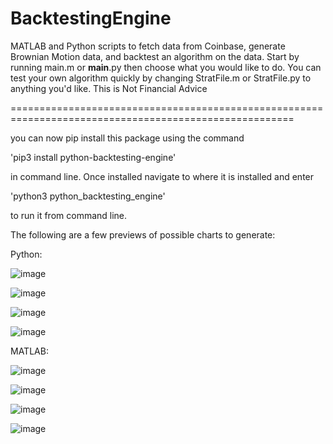 # BacktestingEngine

MATLAB and Python scripts to fetch data from Coinbase, generate Brownian Motion data, and backtest an algorithm on the data. Start by running main.m or __main__.py then choose what you would like to do. You can test your own algorithm quickly by changing StratFile.m or StratFile.py to anything you'd like. This is Not Financial Advice

=======================================================================================================

you can now pip install this package using the command

'pip3 install python-backtesting-engine'

in command line. Once installed navigate to where it is installed and enter

'python3 python_backtesting_engine'

to run it from command line.

The following are a few previews of possible charts to generate:

Python:

![image](https://user-images.githubusercontent.com/107174743/187279550-220fa70d-e98f-44c9-a60f-304b85cdb17d.png)

![image](https://user-images.githubusercontent.com/107174743/187279755-98702083-9381-465e-af9c-f1c1596150cf.png)

![image](https://user-images.githubusercontent.com/107174743/187279828-374501cf-0349-4ad1-be67-c7ce1aca8ce6.png)

![image](https://user-images.githubusercontent.com/107174743/187279916-a9b66395-3231-4650-8234-0280c6cd32c5.png)

MATLAB:

![image](https://user-images.githubusercontent.com/107174743/187280001-3270ffbf-1c0a-4db6-88cb-3841b3036d90.png)

![image](https://user-images.githubusercontent.com/107174743/187280028-007d2f78-b2c6-406e-bf14-73dc4858bc11.png)

![image](https://user-images.githubusercontent.com/107174743/187280070-8b694dc9-4a3d-4799-92d3-ce0f062c2adc.png)

![image](https://user-images.githubusercontent.com/107174743/187280108-710d2973-87a4-4d89-bf16-abb390720278.png)
